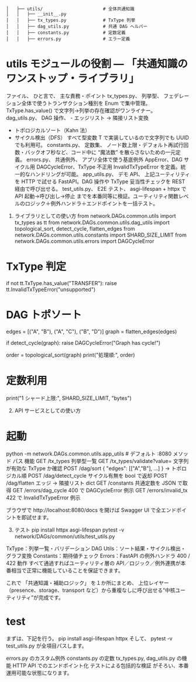     │   ├── utils/                       # 全体共通知識
    │   │   ├── __init__.py
    │   │   ├── tx_types.py              # TxType 列挙
    │   │   ├── dag_utils.py             # 共通 DAG ヘルパー
    │   │   ├── constants.py             # 定数定義
    │   │   ├── errors.py                # エラー定義

# utils モジュールの役割 ― 「共通知識のワンストップ・ライブラリ」
ファイル、	ひと言で、	主な責務・ポイント
tx_types.py、	列挙型、	フェデレーション全体で使うトランザクション種別を Enum で集中管理。TxType.has_value() で文字列→列挙の存在確認がワンライナー。
dag_utils.py、	DAG 操作、	- エッジリスト → 隣接リスト変換
- トポロジカルソート（Kahn 法）
- サイクル検出（DFS）
すべて型変数 T で実装しているので文字列でも UUID でも利用可。
constants.py、	定数集、	ノード数上限・デフォルト再試行回数・バックオフ秒など、コード中に “魔法数” を散らさないための一元定義。
errors.py、	共通例外、	アプリ全体で使う基底例外 AppError、DAG サイクル用 DAGCycleError、TxType 不正用 InvalidTxTypeError を定義。統一的なハンドリングが可能。
app_utils.py、	デモ API、	上記ユーティリティを HTTP で試せる FastAPI。DAG 操作や TxType 妥当性チェックを REST 経由で呼び出せる。
test_utils.py、	E2E テスト、	asgi-lifespan + httpx で API 起動→呼び出し→停止 までを本番同等に検証。ユーティリティ関数レベルのロジック＋例外ハンドラ＋エンドポイントを一括テスト。

1. ライブラリとしての使い方
from network.DAGs.common.utils import tx_types as tt
from network.DAGs.common.utils.dag_utils import topological_sort, detect_cycle, flatten_edges
from network.DAGs.common.utils.constants import SHARD_SIZE_LIMIT
from network.DAGs.common.utils.errors import DAGCycleError

# TxType 判定
if not tt.TxType.has_value("TRANSFER"):
    raise tt.InvalidTxTypeError("unsupported")

# DAG トポソート
edges = [("A", "B"), ("A", "C"), ("B", "D")]
graph = flatten_edges(edges)

if detect_cycle(graph):
    raise DAGCycleError("Graph has cycle!")

order = topological_sort(graph)
print("処理順:", order)

# 定数利用
print("1 シャード上限:", SHARD_SIZE_LIMIT, "bytes")

2. API サービスとしての使い方
# 起動
python -m network.DAGs.common.utils.app_utils  # デフォルト :8080
メソッド	パス	機能
GET /tx_types	列挙型一覧
GET /tx_types/validate?value=	文字列が有効な TxType か確認
POST /dag/sort	{ "edges": [["A","B"], ...] } → トポロジカル順
POST /dag/detect_cycle	サイクル有無を bool で返却
POST /dag/flatten	エッジ → 隣接リスト dict
GET /constants	共通定数を JSON で取得
GET /errors/dag_cycle	400 で DAGCycleError 例示
GET /errors/invalid_tx	422 で InvalidTxTypeError 例示

ブラウザで http://localhost:8080/docs を開けば Swagger UI で全エンドポイントを即試せます。

3. テスト
pip install httpx asgi-lifespan
pytest -v network/DAGs/common/utils/test_utils.py

TxType：列挙一覧・バリデーション
DAG Utils：ソート結果・サイクル検出・グラフ変換
Constants：期待値チェック
Errors：FastAPI の例外ハンドラ 400 / 422 動作
すべて通過すればユーティリティ層の API／ロジック／例外連携が本番相当で正常に機能していることを保証できます。

これで 「共通知識・補助ロジック」 を１か所にまとめ、
上位レイヤー（presence、storage、transport など）から重複なしに呼び出せる“中核ユーティリティ”が完成です。


# test
まずは、下記を行う。
pip install asgi-lifespan httpx
そして、
pytest -v test_utils.py
が全項目パスします。

errors.py のカスタム例外
constants.py の定数
tx_types.py, dag_utils.py の機能
HTTP API でのエンドポイント化
テストによる包括的な検証
がそろい、本番運用可能な状態になります。
